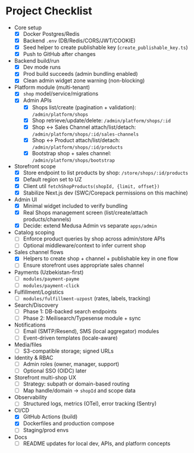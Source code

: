 # Project Checklist

- Core setup
  - [x] Docker Postgres/Redis
  - [x] Backend `.env` (DB/Redis/CORS/JWT/COOKIE)
  - [x] Seed helper to create publishable key (`create_publishable_key.ts`)
  - [x] Push to GitHub after changes

- Backend build/run
  - [x] Dev mode runs
  - [x] Prod build succeeds (admin bundling enabled)
  - [x] Clean admin widget zone warning (non-blocking)

- Platform module (multi-tenant)
  - [x] `shop` model/service/migrations
  - [x] Admin APIs
    - [x] Shops list/create (pagination + validation): `/admin/platform/shops`
    - [x] Shop retrieve/update/delete: `/admin/platform/shops/:id`
    - [x] Shop ↔ Sales Channel attach/list/detach: `/admin/platform/shops/:id/sales-channels`
    - [x] Shop ↔ Product attach/list/detach: `/admin/platform/shops/:id/products`
    - [x] Bootstrap shop + sales channel: `/admin/platform/shops/bootstrap`

- Storefront scope
  - [x] Store endpoint to list products by shop: `/store/shops/:id/products`
  - [x] Default region set to UZ
  - [x] Client util `fetchShopProducts(shopId, {limit, offset})`
  - [x] Stabilize Next.js dev (SWC/Corepack permissions on this machine)

- Admin UI
  - [x] Minimal widget included to verify bundling
  - [x] Real Shops management screen (list/create/attach products/channels)
  - [x] Decide: extend Medusa Admin vs separate `apps/admin`

- Catalog scoping
  - [ ] Enforce product queries by shop across admin/store APIs
  - [ ] Optional middleware/context to infer current shop

- Sales channel flows
  - [x] Helpers to create shop + channel + publishable key in one flow
  - [ ] Ensure storefront uses appropriate sales channel

- Payments (Uzbekistan-first)
  - [ ] `modules/payment-payme`
  - [ ] `modules/payment-click`

- Fulfillment/Logistics
  - [ ] `modules/fulfillment-uzpost` (rates, labels, tracking)

- Search/Discovery
  - [ ] Phase 1: DB-backed search endpoints
  - [ ] Phase 2: Meilisearch/Typesense module + sync

- Notifications
  - [ ] Email (SMTP/Resend), SMS (local aggregator) modules
  - [ ] Event-driven templates (locale-aware)

- Media/files
  - [ ] S3-compatible storage; signed URLs

- Identity & RBAC
  - [ ] Admin roles (owner, manager, support)
  - [ ] Optional SSO (OIDC) later

- Storefront multi-shop UX
  - [ ] Strategy: subpath or domain-based routing
  - [ ] Map handle/domain → `shopId` and scope data

- Observability
  - [ ] Structured logs, metrics (OTel), error tracking (Sentry)

- CI/CD
  - [x] GitHub Actions (build)
  - [x] Dockerfiles and production compose
  - [ ] Staging/prod envs

- Docs
  - [ ] README updates for local dev, APIs, and platform concepts
